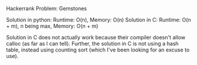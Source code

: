 Hackerrank Problem: Gemstones

Solution in python: Runtime: O(n), Memory: O(n)
Solution in C: Runtime: O(n + m), n being max, Memory: O(n + m)

Solution in C does not actually work because their compiler doesn't allow calloc (as far as I can tell). Further, the solution in C is not using a hash table, instead using counting sort (which I've been looking for an excuse to use). 